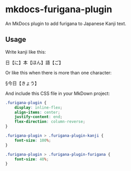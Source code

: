# mkdocs-furigana-plugin

An MkDocs plugin to add furigana to Japanese Kanji text.

## Usage

Write kanji like this:

日【に】本【ほん】語【ご】

Or like this when there is more than one character:

§今日【きょう】

And include this CSS file in your MkDown project:

```css
.furigana-plugin {
    display: inline-flex;
    align-items: center;
    justify-content: end;
    flex-direction: column-reverse;
}

.furigana-plugin > .furigana-plugin-kanji {
    font-size: 100%;
}

.furigana-plugin > .furigana-plugin-furigana {
    font-size: 40%;
}
```
